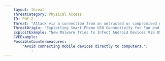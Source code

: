 ```yaml
---
    layout: threat
    ThreatCategory: Physical Access
    ID: PHY-2
    Threat: "Attack via a connection from an untrusted or compromised mobile device to a PC"
    ThreatOrigin: "Exploiting Smart-Phone USB Connectivity for Fun and Profit [^143]"
    ExploitExample: "New Malware Tries to Infect Android Devices Via USB Cable [^232]"
    CVEExample:
    PossibleCountermeasures:
        "Avoid connecting mobile devices directly to computers.":
            - 
---
```


